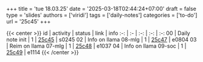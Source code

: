 +++
title = 'tue 18.03.25'
date = '2025-03-18T02:44:24+07:00'
draft = false
type = 'slides'
authors = ['viridi']
tags = ['daily-notes']
categories = ['to-do']
url = '25c45'
+++

{{< center >}}
id | activity | status | link | info
:-: | :- | :-: | :-: | :-:
00 | Daily note init      | 1 | [25c45](/notes/25c45) | s0245
02 | Info on llama 08-mlg | 1 | [25c47](/notes/25c47) | e0804
03 | Reim on llama 07-mlg | 1 | [25c48](/notes/25c48) | e1037
04 | Info on llama 09-soc | 1 | [25c49](/notes/25c49) | e1114
{{< /center >}}
